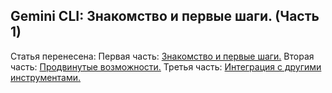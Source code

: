 ## Gemini CLI: Знакомство и первые шаги. (Часть 1)

Статья перенесена:
Первая часть:
[Знакомство и первые шаги.](gemini-cli/gemini-cli-1.md)
Вторая часть: 
[Продвинутые возможности.](gemini-cli/gemini-cli-2.md)
Третья часть:
[Интеграция с другими инструментами.](gemini-cli/gemini-cli-3.md)